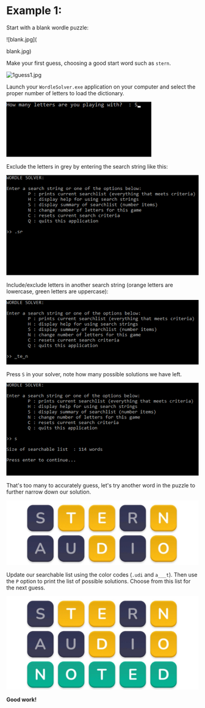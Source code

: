 # Example 1:

Start with a blank wordle puzzle:

![blank.jpg](

blank.jpg)

Make your first guess, choosing a good start word such as `stern`.

![1guess1.jpg](1guess.jpg)

Launch your `WordleSolver.exe` application on your computer and select the proper number of letters to load the dictionary.

![load_dict.png](load_dict.png)

Exclude the letters in grey by entering the search string like this:

![1ss1.png](1ss1.png)

Include/exclude letters in another search string (orange letters are lowercase, green letters are uppercase):

![1ss2.png](1ss2.png)

Press `S` in your solver, note how many possible solutions we have left.

![1ss3.png](1ss3.png)

That's too many to accurately guess, let's try another word in the puzzle to further narrow down our solution.

![1guess2.jpg](1guess2.jpg)

Update our searchable list using the color codes (`.udi` and `a___t`). Then use the `P` option to print the list of possible solutions. Choose from this list for the next guess.

![1guess3.jpg](1guess3.jpg)

**Good work!**